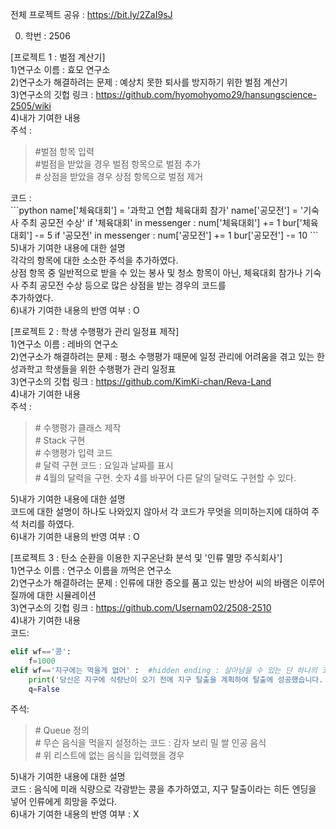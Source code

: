 전체 프로젝트 공유 : https://bit.ly/2ZaI9sJ <br>

0. 학번 : 2506<br>


[프로젝트 1 : 벌점 계산기]<br>
1)연구소 이름 : 효모 연구소<br>
2)연구소가 해결하려는 문제 : 예상치 못한 퇴사를 방지하기 위한 벌점 계산기<br>
3)연구소의 깃헙 링크 : https://github.com/hyomohyomo29/hansungscience-2505/wiki<br>
4)내가 기여한 내용<br>
주석 :<br>
<blockquote>
#벌점 항목 입력<br>
#벌점을 받았을 경우 벌점 항목으로 벌점 추가<br>
# 상점을 받았을 경우 상점 항목으로 벌점 제거<br>
</blockquote>
코드 : <br>
```python
name['체육대회'] = '과학고 연합 체육대회 참가'
name['공모전'] = '기숙사 주최 공모전 수상'
    if '체육대회' in messenger :
        num['체육대회'] += 1
        bur['체육대회'] -= 5
    if '공모전' in messenger :
        num['공모전'] += 1
        bur['공모전'] -= 10
```
5)내가 기여한 내용에 대한 설명<br>
각각의 항목에 대한 소소한 주석을 추가하였다.<br>
상점 항목 중 일반적으로 받을 수 있는 봉사 및 청소 항목이 아닌, 체육대회 참가나 기숙사 주최 공모전 수상 등으로 많은 상점을 받는 경우의 코드를<br> 
추가하였다.<br>
6)내가 기여한 내용의 반영 여부 : O<br>

[프로젝트 2 : 학생 수행평가 관리 일정표 제작]<br>
1)연구소 이름 : 레바의 연구소<br>
2)연구소가 해결하려는 문제 : 평소 수행평가 때문에 일정 관리에 어려움을 겪고 있는 한성과학고 학생들을 위한 수행평가 관리 일정표<br>
3)연구소의 깃헙 링크 : https://github.com/KimKi-chan/Reva-Land<br>
4)내가 기여한 내용<br>
주석 :<br>
<blockquote>
# 수행평가 클래스 제작<br>
# Stack 구현<br>
# 수행평가 입력 코드<br>
# 달력 구현 코드 : 요일과 날짜를 표시<br>
# 4월의 달력을 구현. 숫자 4를 바꾸어 다른 달의 달력도 구현할 수 있다.<br>
</blockquote>
5)내가 기여한 내용에 대한 설명<br>
코드에 대한 설명이 하나도 나와있지 않아서 각 코드가 무엇을 의미하는지에 대하여 주석 처리를 하였다.<br>
6)내가 기여한 내용의 반영 여부 : O<br>

[프로젝트 3 : 탄소 순환을 이용한 지구온난화 분석 및 '인류 멸망 주식회사']<br>
1)연구소 이름 : 연구소 이름을 까먹은 연구소<br>
2)연구소가 해결하려는 문제 : 인류에 대한 증오를 품고 있는 반상어 씨의 바램은 이루어질까에 대한 시뮬레이션<br>
3)연구소의 깃헙 링크 : https://github.com/Usernam02/2508-2510<br>
4)내가 기여한 내용<br>
코드:<br>
```python
elif wf=='콩':
    f=1000
elif wf=='지구에는 먹을게 없어' :  #hidden ending : 살아남을 수 있는 단 하나의 코드
    print('당신은 지구에 식량난이 오기 전에 지구 탈출을 계획하여 탈출에 성공했습니다. 이제부터 우주를 개척하시면서 살아가면 됩니다. you alive')
    q=False
```
주석:<br>
<blockquote>
# Queue 정의<br>
# 무슨 음식을 먹을지 설정하는 코드 : 감자 보리 밀 쌀 인공 음식<br>
# 위 리스트에 없는 음식을 입력했을 경우<br>
</blockquote>
5)내가 기여한 내용에 대한 설명<br>
코드 : 음식에 미래 식량으로 각광받는 콩을 추가하였고, 지구 탈출이라는 히든 엔딩을 넣어 인류에게 희망을 주었다.<br>
6)내가 기여한 내용의 반영 여부 : X<br>
